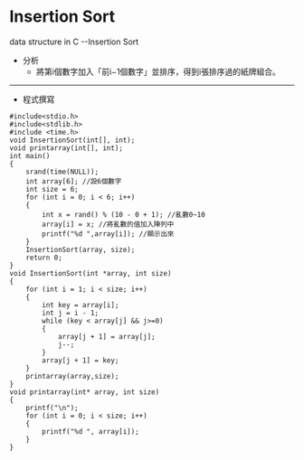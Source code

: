# Insertion Sort
data structure in C --Insertion Sort

- 分析<br>
  - 將第i個數字加入「前i−1個數字」並排序，得到i張排序過的紙牌組合。
--------------
- 程式撰寫
```
#include<stdio.h>
#include<stdlib.h>
#include <time.h>
void InsertionSort(int[], int);
void printarray(int[], int);
int main()
{
	srand(time(NULL));
	int array[6]; //設6個數字
	int size = 6; 
	for (int i = 0; i < 6; i++)
	{
		int x = rand() % (10 - 0 + 1); //亂數0~10
		array[i] = x; //將亂數的值加入陣列中
		printf("%d ",array[i]); //顯示出來
	}
	InsertionSort(array, size);
	return 0;
}
void InsertionSort(int *array, int size)
{
	for (int i = 1; i < size; i++)
	{
		int key = array[i];
		int j = i - 1;
		while (key < array[j] && j>=0)
		{
			array[j + 1] = array[j];
			j--;
		}
		array[j + 1] = key;
	}
	printarray(array,size);
}
void printarray(int* array, int size)
{
	printf("\n");
	for (int i = 0; i < size; i++)
	{
		printf("%d ", array[i]);
	}
}
```
